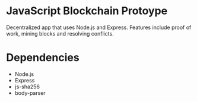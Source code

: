 # JavaScript Blockchain Protoype

Decentralized app that uses Node.js and Express. Features include proof of work, mining blocks and resolving conflicts.

# Dependencies

- Node.js
- Express
- js-sha256
- body-parser
